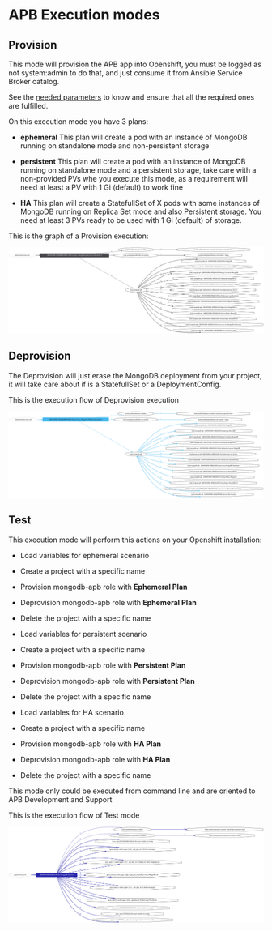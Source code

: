 # APB Execution modes

## Provision

This mode will provision the APB app into Openshift, you must be logged as not system:admin to do that, and just consume it from Ansible Service Broker catalog.

See the [needed parameters](./apb_parameters.yml) to know and ensure that all the required ones are fulfilled.

On this execution mode you have 3 plans:

- **ephemeral**
This plan will create a pod with an instance of MongoDB running on standalone mode and non-persistent storage

- **persistent**
This plan will create a pod with an instance of MongoDB running on standalone mode and a persistent storage, take care with a non-provided PVs whe you execute this mode, as a requirement will need at least a PV with 1 Gi (default) to work fine

- **HA**
This plan will create a StatefullSet of X pods with some instances of MongoDB running on Replica Set mode and also Persistent storage. You need at least 3 PVs ready to be used with 1 Gi (default) of storage.

This is the graph of a Provision execution:

![img](img/provision.svg)

## Deprovision

The Deprovision will just erase the MongoDB deployment from your project, it will take care about if is a StatefullSet or a DeploymentConfig.

This is the execution flow of Deprovision execution

![img](img/deprovision.svg)

## Test

This execution mode will perform this actions on your Openshift installation:

- Load variables for ephemeral scenario 
- Create a project with a specific name
- Provision mongodb-apb role with **Ephemeral Plan**
- Deprovision mongodb-apb role with **Ephemeral Plan**
- Delete the project with a specific name

- Load variables for persistent scenario 
- Create a project with a specific name
- Provision mongodb-apb role with **Persistent Plan**
- Deprovision mongodb-apb role with **Persistent Plan**
- Delete the project with a specific name

- Load variables for HA scenario 
- Create a project with a specific name
- Provision mongodb-apb role with **HA Plan**
- Deprovision mongodb-apb role with **HA Plan**
- Delete the project with a specific name

This mode only could be executed from command line and are oriented to APB Development and Support

This is the execution flow of Test mode

![img](img/test.svg)
